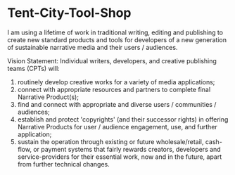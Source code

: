 # Tent-City-Tool-Shop
I am using a lifetime of work in traditional writing, editing and publishing to create new standard products and tools for developers of a new generation of sustainable narrative media and their users / audiences. 

Vision Statement: Individual writers, developers, and creative publishing teams (CPTs) will: 

1) routinely develop creative works for a variety of media applications; 
2) connect with appropriate resources and partners to complete final Narrative Product(s); 
3) find and connect with appropriate and diverse users / communities / audiences;
4) establish and protect 'copyrights' (and their successor rights) in offering Narrative Products for user / audience engagement, use, and further application; 
5) sustain the operation through existing or future wholesale/retail, cash-flow, or payment systems that fairly rewards creators, developers and service-providers for their essential work, now and in the future, apart from further technical changes.  
